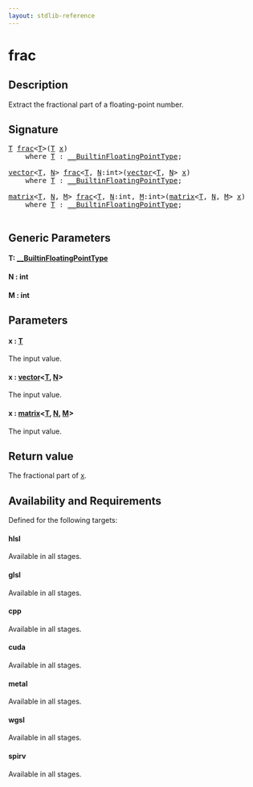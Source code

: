 ```yaml
---
layout: stdlib-reference
---
```


# frac

## Description

Extract the fractional part of a floating-point number.



## Signature 

<pre>
<a href="frac.html#typeparam-T" class="code_type">T</a> <a href="frac.html">frac</a>&lt;<a href="frac.html#typeparam-T" class="code_type">T</a>&gt;(<a href="frac.html#typeparam-T" class="code_type">T</a> <a href="frac.html#decl-x" class="code_param">x</a>)
    <span class='code_keyword'>where</span> <a href="frac.html#typeparam-T" class="code_type">T</a> : <a href="index.html" class="code_type">__BuiltinFloatingPointType</a>;

<a href="index.html" class="code_type">vector</a>&lt;<a href="frac.html#typeparam-T" class="code_type">T</a>, <a href="frac.html#decl-N" class="code_var">N</a>&gt; <a href="frac.html">frac</a>&lt;<a href="frac.html#typeparam-T" class="code_type">T</a>, <a href="frac.html#decl-N" class="code_var">N</a>:<span class="code_keyword">int</span>&gt;(<a href="index.html" class="code_type">vector</a>&lt;<a href="frac.html#typeparam-T" class="code_type">T</a>, <a href="frac.html#decl-N" class="code_var">N</a>&gt; <a href="frac.html#decl-x" class="code_param">x</a>)
    <span class='code_keyword'>where</span> <a href="frac.html#typeparam-T" class="code_type">T</a> : <a href="index.html" class="code_type">__BuiltinFloatingPointType</a>;

<a href="index.html" class="code_type">matrix</a>&lt;<a href="frac.html#typeparam-T" class="code_type">T</a>, <a href="frac.html#decl-N" class="code_var">N</a>, <a href="frac.html#decl-M" class="code_var">M</a>&gt; <a href="frac.html">frac</a>&lt;<a href="frac.html#typeparam-T" class="code_type">T</a>, <a href="frac.html#decl-N" class="code_var">N</a>:<span class="code_keyword">int</span>, <a href="frac.html#decl-M" class="code_var">M</a>:<span class="code_keyword">int</span>&gt;(<a href="index.html" class="code_type">matrix</a>&lt;<a href="frac.html#typeparam-T" class="code_type">T</a>, <a href="frac.html#decl-N" class="code_var">N</a>, <a href="frac.html#decl-M" class="code_var">M</a>&gt; <a href="frac.html#decl-x" class="code_param">x</a>)
    <span class='code_keyword'>where</span> <a href="frac.html#typeparam-T" class="code_type">T</a> : <a href="index.html" class="code_type">__BuiltinFloatingPointType</a>;

</pre>

## Generic Parameters

####  <a id="typeparam-T"></a>T: [\_\_BuiltinFloatingPointType](../interfaces/0_builtinfloatingpointtype-029hm/index)
####  <a id="decl-N"></a>N  : int
####  <a id="decl-M"></a>M  : int

## Parameters

####  <a id="decl-x"></a>x  : [T](frac#typeparam-T)
The input value.

####  <a id="decl-x"></a>x  : [vector](../types/vector/index)\<[T](../types/vector/index#typeparam-T), [N](../types/vector/index#decl-N)\>
The input value.

####  <a id="decl-x"></a>x  : [matrix](../types/matrix/index)\<[T](../types/matrix/t-0), [N](../types/matrix/index#decl-N), [M](../types/matrix/index#decl-M)\>
The input value.


## Return value
The fractional part of <span class='code'><a href="frac.html#decl-x" class="code_param">x</a></span>.


## Availability and Requirements

Defined for the following targets:

#### hlsl
Available in all stages.

#### glsl
Available in all stages.

#### cpp
Available in all stages.

#### cuda
Available in all stages.

#### metal
Available in all stages.

#### wgsl
Available in all stages.

#### spirv
Available in all stages.



